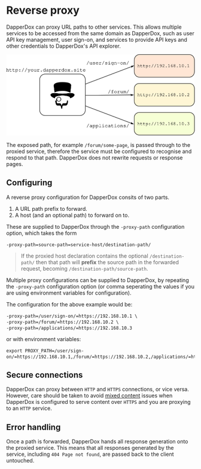 # Reverse proxy

DapperDox can proxy URL paths to other services. This allows multiple services to be 
accessed from the same domain as DapperDox, such as user API key management, user sign-on, 
and services to provide API keys and other credentials to DapperDox's API explorer.

<div class="img-border"><div class="fiximage"><img src="/images/proxy_diag.svg" /></div></div>

The exposed path, for example `/forum/some-page`, is passed through to the proxied service,
therefore the service must be configured to recognise and respond to that path. DapperDox 
does not rewrite requests or response pages.

## Configuring

A reverse proxy configuration for DapperDox consits of two parts.

1. A URL path prefix to forward.
2. A host (and an optional path) to forward on to.

These are supplied to DapperDox through the `-proxy-path` configuration option, which takes
the form 
```
-proxy-path=source-path=service-host/destination-path/
```

> If the proxied host declaration contains the optional `/destination-path/` then that path
will **prefix** the source path in the forwarded request, becoming
`/destination-path/source-path`.

Multiple proxy configurations can be supplied to DapperDox, by repeating the
`-proxy-path` configuration option (or comma seperating the values if you are using
environment variables for configuration).

The configuration for the above example would be:

```
-proxy-path=/user/sign-on/=https://192.168.10.1 \
-proxy-path=/forum/=https://192.168.10.2 \
-proxy-path=/applications/=https://192.168.10.3
```

or with environment variables:

```
export PROXY_PATH=/user/sign-on/=https://192.168.10.1,/forum/=https://192.168.10.2,/applications/=https://192.168.10.3
```

## Secure connections

DapperDox can proxy between `HTTP` and `HTTPS` connections, or vice versa.
However, care should be taken to avoid [mixed content](https://developers.google.com/web/fundamentals/security/prevent-mixed-content/what-is-mixed-content) issues when
DapperDox is configured to serve content over `HTTPS` and you are proxying to an `HTTP`
service.

## Error handling

Once a path is forwarded, DapperDox hands all response generation onto the proxied service.
This means that all responses generated by the service, including `404 Page not found`,
are passed back to the client untouched.


